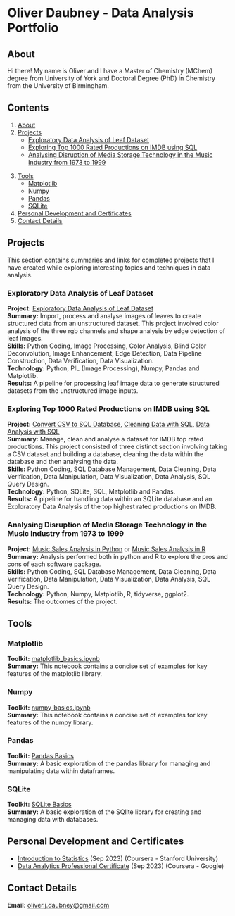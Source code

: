 # Oliver Daubney - Data Analysis Portfolio

## About
Hi there! My name is Oliver and I have a Master of Chemistry (MChem) degree from University of York and Doctoral Degree (PhD) in Chemistry from the University of Birmingham.

<!--
> [!NOTE]  
> This portfolio focuses on my data analysis and statistics experience. If you are interested in algorithmics or data science please see the respective portfolios.
-->

## Contents
1. [About](#About)
2. [Projects](#Projects)
   - [Exploratory Data Analysis of Leaf Dataset](#Exploratory-Data-Analysis-of-Leaf-Dataset)
   - [Exploring Top 1000 Rated Productions on IMDB using SQL](#Exploring-Top-1000-Rated-Productions-on-IMDB-using-SQL)
   - [Analysing Disruption of Media Storage Technology in the Music Industry from 1973 to 1999](#Analysing-Disruption-of-Media-Storage-Technology-in-the-Music-Industry-from-1973-to-1999)
<!--3. [Education](#Education)-->
3. [Tools](#Tools)
   - [Matplotlib](#Matplotlib)
   - [Numpy](#Numpy)
   - [Pandas](#Pandas)
   - [SQLite](#SQLite)
4. [Personal Development and Certificates](#Personal-Development-and-Certificates)
5. [Contact Details](#Contact-Details)


## Projects
This section contains summaries and links for completed projects that I have created while exploring interesting topics and techniques in data analysis.

### Exploratory Data Analysis of Leaf Dataset
**Project:** [Exploratory Data Analysis of Leaf Dataset](https://github.com/OliverDaubney/data_analysis_portfolio/blob/main/data_analysis_projects/eda_leaf_dataset/eda_leaf_dataset.ipynb)  
**Summary:** Import, process and analyse images of leaves to create structured data from an unstructured dataset. This project involved color analysis of the three rgb channels and shape analysis by edge detection of leaf images.  
**Skills:** Python Coding, Image Processing, Color Analysis, Blind Color Deconvolution, Image Enhancement, Edge Detection, Data Pipeline Construction, Data Verification, Data Visualization.  
**Technology:** Python, PIL (Image Processing), Numpy, Pandas and Matplotlib.  
**Results:** A pipeline for processing leaf image data to generate structured datasets from the unstructured image inputs.  

### Exploring Top 1000 Rated Productions on IMDB using SQL
**Project:** [Convert CSV to SQL Database](https://github.com/OliverDaubney/data_analysis_portfolio/blob/main/data_analysis_projects/sql_movies_analysis/movies_db_construction.ipynb), [Cleaning Data with SQL](https://github.com/OliverDaubney/data_analysis_portfolio/blob/main/data_analysis_projects/sql_movies_analysis/movies_db_cleaning.ipynb), [Data Analysis with SQL](https://github.com/OliverDaubney/data_analysis_portfolio/blob/main/data_analysis_projects/sql_movies_analysis/movies_db_analysis.ipynb)  
**Summary:** Manage, clean and analyse a dataset for IMDB top rated productions. This project consisted of three distinct section involving taking a CSV dataset and building a database, cleaning the data within the database and then analysing the data.  
**Skills:** Python Coding, SQL Database Management, Data Cleaning, Data Verification, Data Manipulation, Data Visualization, Data Analysis, SQL Query Design.  
**Technology:** Python, SQLite, SQL, Matplotlib and Pandas.  
**Results:** A pipeline for handling data within an SQLite database and an Exploratory Data Analysis of the top highest rated productions on IMDB.  

### Analysing Disruption of Media Storage Technology in the Music Industry from 1973 to 1999
**Project:** [Music Sales Analysis in Python](https://github.com/OliverDaubney/data_analysis_portfolio/blob/main/data_analysis_projects/music_sales_analysis/music_sales_analysis_1973-1999.ipynb) or [Music Sales Analysis in R](https://github.com/OliverDaubney/data_analysis_portfolio/blob/main/data_analysis_projects/music_sales_analysis/music_sales_analysis_1973-1999.Rmd)  
**Summary:** Analysis performed both in python and R to explore the pros and cons of each software package.  
**Skills:** Python Coding, SQL Database Management, Data Cleaning, Data Verification, Data Manipulation, Data Visualization, Data Analysis, SQL Query Design.  
**Technology:** Python, Numpy, Matplotlib, R, tidyverse, ggplot2.  
**Results:** The outcomes of the project.  

<!--
## Education
*For education projects*
-->


## Tools
### Matplotlib
**Toolkit:** [matplotlib_basics.ipynb](https://github.com/OliverDaubney/tools/blob/main/matplotlib_basics.ipynb)  
**Summary:** This notebook contains a concise set of examples for key features of the matplotlib library.

### Numpy
**Toolkit:** [numpy_basics.ipynb](https://github.com/OliverDaubney/tools/blob/main/numpy_basics.ipynb)  
**Summary:** This notebook contains a concise set of examples for key features of the numpy library.

### Pandas
**Toolkit:** [Pandas Basics](https://github.com/OliverDaubney/tools/blob/main/pandas_basics.ipynb)  
**Summary:** A basic exploration of the pandas library for managing and manipulating data within dataframes.

### SQLite
**Toolkit:** [SQLite Basics](https://github.com/OliverDaubney/tools/blob/main/SQLite_basics.ipynb)  
**Summary:** A basic exploration of the SQlite library for creating and managing data with databases.


## Personal Development and Certificates
- [Introduction to Statistics](https://github.com/OliverDaubney/data_analysis_portfolio/blob/main/data_analysis_certificates/Introduction_To_Statistics-Coursera_Stanford_University.pdf) (Sep 2023) (Coursera - Stanford University)
- [Data Analytics Professional Certificate](https://github.com/OliverDaubney/data_analysis_portfolio/blob/main/data_analysis_certificates/Data_Analytics_Professional-Coursera_Google.pdf) (Sep 2023) (Coursera - Google)


## Contact Details  
**Email:** oliver.j.daubney@gmail.com